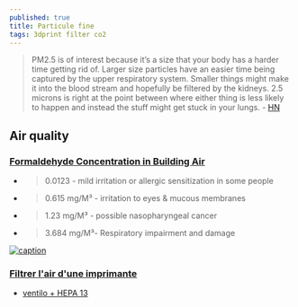 ```yaml
---
published: true
title: Particule fine
tags: 3dprint filter co2
---
```

> PM2.5 is of interest because it’s a size that your body has a harder time getting rid of. Larger size particles have an easier time being captured by the upper respiratory system. Smaller things might make it into the blood stream and hopefully be filtered by the kidneys. 2.5 microns is right at the point between where either thing is less likely to happen and instead the stuff might get stuck in your lungs. - [HN](https://news.ycombinator.com/item?id=40501015)

## Air quality
### [Formaldehyde Concentration in Building Air](https://inspectapedia.com/indoor_air_quality/Formaldehyde_Gas_Exposure_Limits.php)
- > 0.0123  - mild irritation or allergic sensitization in some people
- > 0.615 mg/M³ - irritation to eyes & mucous membranes
- > 1.23 mg/M³ - possible nasopharyngeal cancer
- > 3.684 mg/M³- Respiratory impairment and damage

[![caption](https://external-content.duckduckgo.com/iu/?u=https%3A%2F%2Fstatic1.squarespace.com%2Fstatic%2F4ff3cb5ce4b05dff6b7ae07e%2Ft%2F563d636fe4b0dc5f2bef239f%2F1446863736230%2Fcarbon-dioxide-co2-hazard-scale.jpg&f=1&nofb=1&ipt=00031af4a35ffd16e3e54d0eae6b5e271b6f377be773bb9ea3c3929c20e07e1b&ipo=images)](https://duckduckgo.com/?t=lm&q=air+quality+co2+level&iax=images&ia=images&iai=https%3A%2F%2Fstatic1.squarespace.com%2Fstatic%2F4ff3cb5ce4b05dff6b7ae07e%2Ft%2F563d636fe4b0dc5f2bef239f%2F1446863736230%2Fcarbon-dioxide-co2-hazard-scale.jpg)

### [Filtrer l'air d'une imprimante](https://www.lesimprimantes3d.fr/forum/topic/1628-filtrer-lair-dune-imprimante/)
- [ventilo + HEPA 13](https://www.thingiverse.com/thing:3225238)
